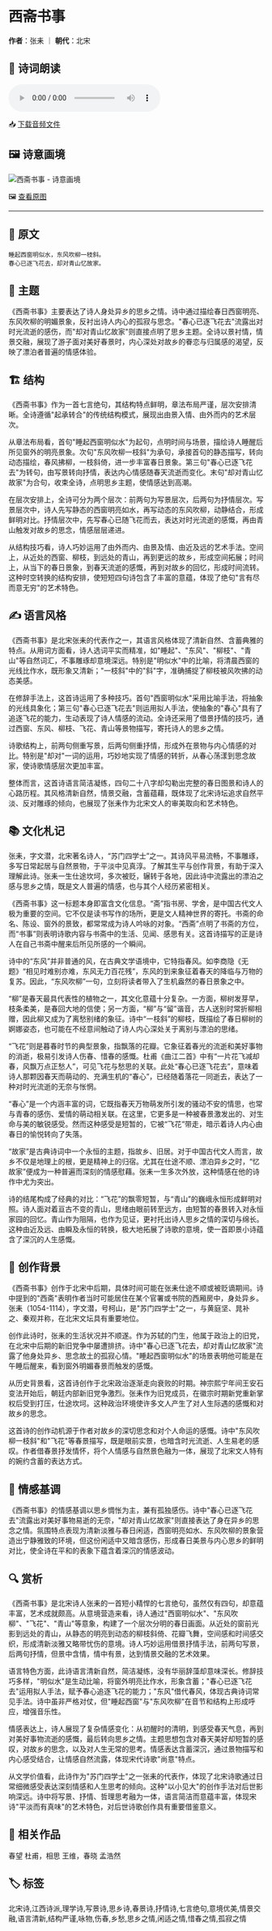 # 西斋书事
**作者**：张耒 ｜ **朝代**：北宋

## 🎵 诗词朗读
<audio controls>
  <source src="./data/mp3/西斋书事_audio.mp3" type="audio/mpeg">
  您的浏览器不支持音频播放。
</audio>

📥 [下载音频文件](./data/mp3/西斋书事_audio.mp3)

## 🖼️ 诗意画境
![西斋书事 - 诗意画境](./data/images/西斋书事_张耒.jpg)

🖼️ [查看原图](./data/images/西斋书事_张耒.jpg)

---
## 📜 原文
```
睡起西窗明似水，东风吹柳一枝斜。
春心已逐飞花去，却对青山忆故家。
```
## 🎯 主题
《西斋书事》主要表达了诗人身处异乡的思乡之情。诗中通过描绘春日西窗明亮、东风吹柳的明媚景象，反衬出诗人内心的孤寂与思念。"春心已逐飞花去"流露出对时光流逝的感伤，而"却对青山忆故家"则直接点明了思乡主题。全诗以景衬情，情景交融，展现了游子面对美好春景时，内心深处对故乡的眷恋与归属感的渴望，反映了漂泊者普遍的情感体验。
## 🏗️ 结构
《西斋书事》作为一首七言绝句，其结构特点鲜明，章法布局严谨，层次安排清晰。全诗遵循"起承转合"的传统结构模式，展现出由景入情、由外而内的艺术层次。

从章法布局看，首句"睡起西窗明似水"为起句，点明时间与场景，描绘诗人睡醒后所见窗外的明亮景象。次句"东风吹柳一枝斜"为承句，承接首句的静态描写，转向动态描绘，春风拂柳，一枝斜倚，进一步丰富春日景象。第三句"春心已逐飞花去"为转句，由写景转向抒情，表达内心情感随春天流逝而变化。末句"却对青山忆故家"为合句，收束全诗，点明思乡主题，使情感达到高潮。

在层次安排上，全诗可分为两个层次：前两句为写景层次，后两句为抒情层次。写景层次中，诗人先写静态的西窗明亮如水，再写动态的东风吹柳，动静结合，形成鲜明对比。抒情层次中，先写春心已随飞花而去，表达对时光流逝的感慨，再由青山触发对故乡的思念，情感层层递进。

从结构技巧看，诗人巧妙运用了由外而内、由景及情、由近及远的艺术手法。空间上，从近处的西窗、柳枝，到远处的青山，再到更远的故乡，形成空间拓展；时间上，从当下的春日景象，到春天流逝的感慨，再到对故乡的回忆，形成时间流转。这种时空转换的结构安排，使短短四句诗包含了丰富的意蕴，体现了绝句"言有尽而意无穷"的艺术特色。
## ✍️ 语言风格
《西斋书事》是北宋张耒的代表作之一，其语言风格体现了清新自然、含蓄典雅的特点。从用词方面看，诗人选词平实而精准，如"睡起"、"东风"、"柳枝"、"青山"等自然词汇，不事雕琢却意境深远。特别是"明似水"中的比喻，将清晨西窗的光线比作水，既形象又清新；"一枝斜"中的"斜"字，准确捕捉了柳枝被风吹拂的动态美感。

在修辞手法上，这首诗运用了多种技巧。首句"西窗明似水"采用比喻手法，将抽象的光线具象化；第三句"春心已逐飞花去"则运用拟人手法，使抽象的"春心"具有了追逐飞花的能力，生动表现了诗人情感的流动。全诗还采用了借景抒情的技巧，通过西窗、东风、柳枝、飞花、青山等景物描写，寄托诗人的思乡之情。

诗歌结构上，前两句侧重写景，后两句侧重抒情，形成外在景物与内心情感的对比。特别是"却对"一词的运用，巧妙地实现了情感的转折，从春心荡漾到思念故家，使诗歌情感层次更加丰富。

整体而言，这首诗语言简洁凝练，四句二十八字却勾勒出完整的春日图景和诗人的心路历程。其风格清新自然，情景交融，含蓄蕴藉，既体现了北宋诗坛追求自然平淡、反对雕琢的倾向，也展现了张耒作为北宋文人的审美取向和艺术特色。
## 📚 文化札记
张耒，字文潜，北宋著名诗人，“苏门四学士”之一。其诗风平易流畅，不事雕琢，多写日常起居与自然景物，于平淡中见真淳。了解其生平与创作背景，有助于深入理解此诗。张耒一生仕途坎坷，多次被贬，辗转于各地，因此诗中流露出的漂泊之感与思乡之情，既是文人普遍的情感，也与其个人经历紧密相关。

《西斋书事》这一标题本身即富含文化信息。“斋”指书房、学舍，是中国古代文人极为重要的空间。它不仅是读书写作的场所，更是文人精神世界的寄托。书斋的命名、陈设、窗外的景致，都常常成为诗人吟咏的对象。“西斋”点明了书斋的方位，而“书事”则表明诗歌内容与书斋中的生活、见闻、感思有关。这首诗描写的正是诗人在自己书斋中醒来后所见所感的一个瞬间。

诗中的“东风”并非普通的风，在古典文学语境中，它特指春风。如李商隐《无题》“相见时难别亦难，东风无力百花残”，东风的到来象征着春天的降临与万物的复苏。因此，“东风吹柳”一句，立刻将读者带入了生机盎然的春日景象之中。

“柳”是春天最具代表性的植物之一，其文化意蕴十分复杂。一方面，柳树发芽早，枝条柔美，是春回大地的信使；另一方面，“柳”与“留”谐音，古人送别时常折柳相赠，因此柳又成为了离愁别绪的象征。诗中“一枝斜”的柳枝，既描绘了春日柳树的婀娜姿态，也可能在不经意间触动了诗人内心深处关于离别与漂泊的思绪。

“飞花”则是暮春时节的典型景象，指飘落的花瓣。它象征着春光的流逝和美好事物的消逝，极易引发诗人伤春、惜春的感慨。杜甫《曲江二首》中有“一片花飞减却春，风飘万点正愁人”，可见飞花与愁思的关联。此处“春心已逐飞花去”，意味着诗人那颗因春天而萌动的、充满生机的“春心”，已经随着落花一同逝去，表达了一种对时光流逝的无奈与怅惘。

“春心”是一个内涵丰富的词，它既指春天万物萌发所引发的骚动不安的情思，也常与青春的感伤、爱情的萌动相关联。在这里，它更多是一种被春景激发出的、对生命与美的敏锐感受。然而这种感受是短暂的，它被“飞花”带走，暗示着诗人内心由春日的愉悦转向了失落。

“故家”是古典诗词中一个永恒的主题，指故乡、旧居。对于中国古代文人而言，故乡不仅是地理上的根，更是精神上的归宿。尤其在仕途不顺、漂泊异乡之时，“忆故家”便成为一种普遍而深刻的情感慰藉。张耒一生多次外放，这种情感在他的诗作中尤为突出。

诗的结尾构成了经典的对比：“飞花”的飘零短暂，与“青山”的巍峨永恒形成鲜明对照。诗人面对着亘古不变的青山，思绪由眼前转至远方，由短暂的春景转入对永恒家园的回忆。青山作为阻隔，也作为见证，更衬托出诗人思乡之情的深切与绵长。这种由近及远、由瞬及永恒的转换，极大地拓展了诗歌的意境，使一首即景小诗蕴含了深沉的人生感慨。
## 🌅 创作背景
《西斋书事》创作于北宋中后期，具体时间可能在张耒仕途不顺或被贬谪期间。诗中提到的"西斋"表明作者当时可能居住在某个官署或书院的西厢房中，身处异乡。张耒（1054-1114），字文潜，号柯山，是"苏门四学士"之一，与黄庭坚、晁补之、秦观并称，在北宋文坛具有重要地位。

创作此诗时，张耒的生活状况并不顺遂。作为苏轼的门生，他属于政治上的旧党，在北宋中后期的新旧党争中屡遭排挤。诗中"春心已逐飞花去，却对青山忆故家"流露了他身处异乡、思念故土的孤寂心情。"睡起西窗明似水"的场景表明他可能是在午睡后醒来，看到窗外明媚春景而触发的感慨。

从历史背景看，这首诗创作于北宋政治逐渐走向衰败的时期。神宗熙宁年间王安石变法开始后，朝廷内部新旧党争激烈。张耒作为旧党成员，在徽宗时期新党重新掌权后受到打压，仕途坎坷。这种政治环境使许多文人产生了对人生际遇的感慨和对故乡的思念。

这首诗的创作动机源于作者对故乡的深切思念和对个人命运的感慨。诗中"东风吹柳一枝斜"和"飞花"等春景描写，既是眼前实景，也暗含时光流逝、人生易老的感叹。作者借春景抒发情怀，将个人情感与自然景色融为一体，展现了北宋文人特有的婉约含蓄的表达方式。
## 💭 情感基调
《西斋书事》的情感基调以思乡惆怅为主，兼有孤独感伤。诗中"春心已逐飞花去"流露出对美好事物易逝的无奈，"却对青山忆故家"则直接表达了身在异乡的思念之情。氛围特点表现为清新淡雅与春日闲适，西窗明亮如水、东风吹柳的景象营造出宁静雅致的环境，但这份闲适中又暗含感伤，形成春日美景与内心思乡的鲜明对比，使全诗在平和的表象下蕴含着深沉的情感波动。
## 🔍 赏析
《西斋书事》是北宋诗人张耒的一首短小精悍的七言绝句，虽然仅有四句，却意蕴丰富，艺术成就颇高。从意境营造来看，诗人通过"西窗明似水"、"东风吹柳"、"飞花"、"青山"等意象，构建了一个层次分明的春日画面。从近处的窗前光影到远处的青山，从静态的明亮到动态的柳枝斜倚、花瓣飞舞，空间感和时间感交织，形成清新淡雅又略带忧伤的意境。诗人巧妙运用借景抒情手法，前两句写景，后两句抒情，但景中含情，情中有景，达到情景交融的艺术效果。

语言特色方面，此诗语言清新自然，简洁凝练，没有华丽辞藻却意味深长。修辞技巧多样，"明似水"是生动比喻，将窗外明亮比作水，形象含蓄；"春心已逐飞花去"运用拟人手法，赋予春心追逐飞花的能力；"东风"借代春风，体现古典诗词常见手法。诗中虽非严格对仗，但"睡起西窗"与"东风吹柳"在音节和结构上形成呼应，增强音乐性。

情感表达上，诗人展现了复杂情感变化：从初醒时的清明，到感受春天气息，再到对美好事物流逝的感慨，最后转向思乡之情。主题思想包含对春天美好却短暂的感叹，对故乡的思念，以及对人生无常的思考。情感表达含蓄深沉，通过景物描写和内心感受结合，让情感自然流露，体现宋代诗歌"尚意"特点。

从文学价值看，此诗作为"苏门四学士"之一张耒的代表作，体现了北宋诗歌通过日常细微感受表达深刻情感和人生思考的倾向。这种"以小见大"的创作手法对后世影响深远。诗中将写景、抒情、哲理思考融为一体，语言简洁而意蕴丰富，体现宋诗"平淡而有真味"的艺术特色，对后世诗歌创作具有重要借鉴意义。
## 📖 相关作品
春望 杜甫，相思 王维，春晓 孟浩然
## 🏷️ 标签
北宋诗,江西诗派,理学诗,写景诗,思乡诗,春景诗,抒情诗,七言绝句,意境优美,情景交融,语言清新,结构严谨,咏物,伤春,乡愁,思乡之情,闲适之情,惜春之情,孤寂之情
